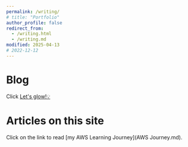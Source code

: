 ```yaml
---
permalink: /writing/
# title: "Portfolio"
author_profile: false
redirect_from: 
  - /writing.html
  - /writing.md
modified: 2025-04-13
# 2022-12-12
---
```

<!-- Please click on [Let's Glow Substack](https://letsglow.substack.com/) page to read my written words.

[example markdown page](example1.md) -->


# Blog

Click [Let's glow!💡](https://letsglow.substack.com/) 

# Articles on this site

Click on the link to read [my AWS Learning Journey](AWS Journey.md).
